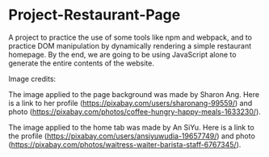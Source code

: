 # Project-Restaurant-Page
A project to practice the use of some tools like npm and webpack, and to practice DOM manipulation by dynamically rendering a simple restaurant homepage. By the end, we are going to be using JavaScript alone to generate the entire contents of the website.

Image credits:

The image applied to the page background was made by Sharon Ang. Here is a link to her profile (https://pixabay.com/users/sharonang-99559/) and photo (https://pixabay.com/photos/coffee-hungry-happy-meals-1633230/).

The image applied to the home tab was made by An SiYu.
Here is a link to the profile (https://pixabay.com/users/ansiyuwudia-19657749/) and photo (https://pixabay.com/photos/waitress-waiter-barista-staff-6767345/).
